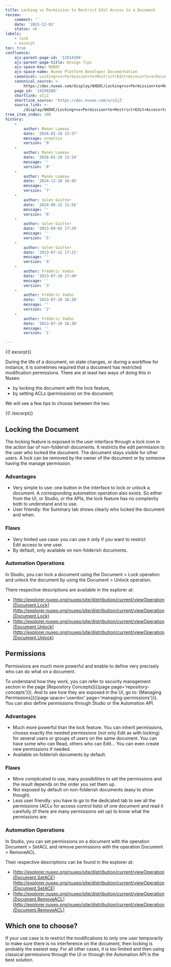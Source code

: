 ```yaml
---
title: Locking vs Permission to Restrict Edit Access to a Document
review:
    comment: ''
    date: '2015-12-01'
    status: ok
labels:
    - lock
    - excerpt
toc: true
confluence:
    ajs-parent-page-id: '12914194'
    ajs-parent-page-title: Design Tips
    ajs-space-key: NXDOC
    ajs-space-name: Nuxeo Platform Developer Documentation
    canonical: Locking+vs+Permission+to+Restrict+Edit+Access+to+a+Document
    canonical_source: >-
        https://doc.nuxeo.com/display/NXDOC/Locking+vs+Permission+to+Restrict+Edit+Access+to+a+Document
    page_id: '14256288'
    shortlink: oIjZ
    shortlink_source: 'https://doc.nuxeo.com/x/oIjZ'
    source_link: >-
        /display/NXDOC/Locking+vs+Permission+to+Restrict+Edit+Access+to+a+Document
tree_item_index: 100
history:
    -
        author: Manon Lumeau
        date: '2016-01-18 13:37'
        message: ormattin
        version: '9'
    -
        author: Manon Lumeau
        date: '2016-01-18 13:24'
        message: ''
        version: '8'
    -
        author: Manon Lumeau
        date: '2014-12-10 16:45'
        message: ''
        version: '7'
    -
        author: Solen Guitter
        date: '2014-06-12 11:56'
        message: ''
        version: '6'
    -
        author: Solen Guitter
        date: '2013-09-02 17:20'
        message: ''
        version: '5'
    -
        author: Solen Guitter
        date: '2013-07-12 17:21'
        message: ''
        version: '4'
    -
        author: Frédéric Vadon
        date: '2013-07-10 17:49'
        message: ''
        version: '3'
    -
        author: Frédéric Vadon
        date: '2013-07-10 16:39'
        message: ''
        version: '2'
    -
        author: Frédéric Vadon
        date: '2013-07-10 16:38'
        message: ''
        version: '1'

---
```

{{! excerpt}}

During the life of a document, on state changes, or during a workflow for instance, it is sometimes required that a document has restricted modification permissions. There are at least two ways of doing this in Nuxeo:

*   by locking the document with the lock feature,
*   by setting ACLs (permissions) on the document.

We will see a few tips to choose between the two.

{{! /excerpt}}

## Locking the Document

The locking feature is exposed in the user interface through a lock icon in the action bar of non-folderish documents. It restricts the edit&nbsp;permission to the user who locked the document. The document stays visible for other users. A lock can be removed by the owner of the document or by someone having the manage permission.

### Advantages

*   Very simple to use: one button in the interface to lock or unlock a document. A corresponding automation operation also exists. So either from the UI, or Studio, or the APIs, the lock feature has no complexity both to understand and to use.
*   User friendly: the Summary tab shows clearly who locked the document and when.

### Flaws

*   Very limited use case: you can use it only if you want to restrict Edit&nbsp;access to one user.
*   By default, only available on non-folderish documents.

### Automation Operations

In Studio, you can lock a document using the Document > Lock operation and unlock the document by using the Document > Unlock operation.

There respective descriptions are available in the explorer at:

*   [http://explorer.nuxeo.org/nuxeo/site/distribution/current/viewOperation/Document.Lock](http://explorer.nuxeo.org/nuxeo/site/distribution/current/viewOperation/Document.Lock)
*   [http://explorer.nuxeo.org/nuxeo/site/distribution/current/viewOperation/Document.Unlock](http://explorer.nuxeo.org/nuxeo/site/distribution/current/viewOperation/Document.Unlock)

## Permissions

Permissions are much more powerful and enable to define very precisely who can do what on a document.

To understand how they work, you can refer to security management section in the page [Repository Concepts]({{page page='repository-concepts'}}). And to see how they are exposed in the UI, go to: [Managing Permissions]({{page space='userdoc' page='managing-permissions'}}). You can also define permissions through Studio or the Automation API.

### Advantages

*   Much more powerful than the lock feature. You can inherit permissions, choose exactly the needed permissions (not only Edit&nbsp;as with locking) for several users or groups of users on the same document. You can have some who can Read, others who can Edit... You can even create new permissions if needed.
*   Available on folderish documents by default.

### Flaws

*   More complicated to use, many possibilities to set the permissions and the result depends on the order you set them up.
*   Not exposed by default on non-folderish documents (easy to show though).
*   Less user friendly: you have to go to the dedicated tab to see all the permissions (ACLs for access control lists) of one document and read it carefully (if there are many permissions set up) to know what the permissions are.

### Automation Operations

In Studio, you can set permissions on a document with the operation Document > SetACL and remove permissions with the operation Document > RemoveACL.

Their respective descriptions can be found in the explorer at:

*   [http://explorer.nuxeo.org/nuxeo/site/distribution/current/viewOperation/Document.SetACE](http://explorer.nuxeo.org/nuxeo/site/distribution/current/viewOperation/Document.SetACE)
*   [http://explorer.nuxeo.org/nuxeo/site/distribution/current/viewOperation/Document.RemoveACL](http://explorer.nuxeo.org/nuxeo/site/distribution/current/viewOperation/Document.RemoveACL)

## Which one to choose?

If your use case is to restrict the modifications to only one user temporarily to make sure there is no interference on the document, then locking is probably the easiest way. For all other cases, it is too limited and then using classical permissions through the UI or through the Automation API is the best solution.

&nbsp;

